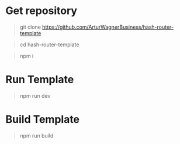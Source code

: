 # Get repository

> git clone https://github.com/ArturWagnerBusiness/hash-router-template

> cd hash-router-template

> npm i

# Run Template

> npm run dev

# Build Template

> npm run build
